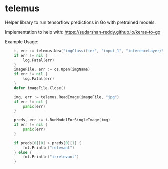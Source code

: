 # telemus
Helper library to run tensorflow predictions in Go with pretrained models. 

Implementation to help with: https://sudarshan-reddy.github.io/keras-to-go


Example Usage:

```go
	t, err := telemus.New("imgClassifier", "input_1", "inferenceLayer/Softmax", []string{"tags"})
    if err != nil {
		log.Fatal(err)
	}
	imageFile, err := os.Open(imgName)
	if err != nil {
		log.Fatal(err)
	}
	defer imageFile.Close()

	img, err := telemus.ReadImage(imageFile, "jpg")
	if err != nil {
		panic(err)
	}

	preds, err := t.RunModelForSingleImage(img)
	if err != nil {
		panic(err)
	}

	if preds[0][0] > preds[0][1] {
		fmt.Println("relevant")
	} else {
		fmt.Println("irrelevant")
	}
```

